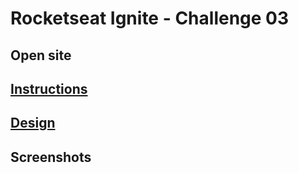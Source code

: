 # Rocketseat Ignite - Challenge 03

## Open site

## [Instructions](https://efficient-sloth-d85.notion.site/Desafio-03-Github-Blog-13593953670346908462ddc648d42cf1)

## [Design](<https://www.figma.com/file/aHMiEONzOlwqqtozeubLbm/GitHub-Blog-(Community)-(Copy)>)

## Screenshots
